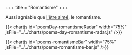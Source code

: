 +++
title = "Romantisme"
+++

Aussi agréable que [l'être aimé](../aime-amant), le romantisme.

{{< chartjs id="poemDay-romantismeRadar" width="75%" jsFile="../../charts/poems-day-romantisme-radar.js" />}}

{{< chartjs id="poems-romantismeBar" width="75%" jsFile="../../charts/poems-romantisme-bar.js" />}}